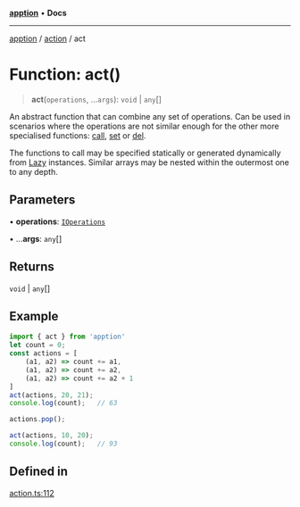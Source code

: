 [**apption**](../../README.md) • **Docs**

***

[apption](../../modules.md) / [action](../README.md) / act

# Function: act()

> **act**(`operations`, ...`args`): `void` \| `any`[]

An abstract function that can combine any set of operations. 
Can be used in scenarios where the operations are not similar enough for the 
other more specialised functions: [call](call.md), [set](set.md) or [del](del.md).

The functions to call may be specified statically or generated dynamically 
from [Lazy](../classes/Lazy.md) instances. Similar arrays may be nested within the outermost one to 
any depth.

## Parameters

• **operations**: [`IOperations`](../type-aliases/IOperations.md)

• ...**args**: `any`[]

## Returns

`void` \| `any`[]

## Example

```ts
import { act } from 'apption'
let count = 0;
const actions = [
    (a1, a2) => count += a1,
    (a1, a2) => count += a2,
    (a1, a2) => count += a2 + 1
]
act(actions, 20, 21);
console.log(count);   // 63

actions.pop();

act(actions, 10, 20);
console.log(count);   // 93
```

## Defined in

[action.ts:112](https://github.com/mksunny1/apption/blob/5c2ed0c98e500fcbd7087b8148508efe1896c020/src/action.ts#L112)
